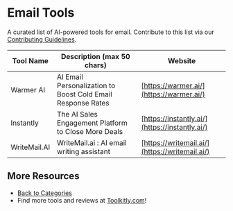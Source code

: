 # Email Tools

A curated list of AI-powered tools for email. Contribute to this list via our [Contributing Guidelines](../CONTRIBUTING.md).

| Tool Name | Description (max 50 chars) | Website |
|-----------|----------------------------|---------|
| Warmer AI | AI Email Personalization to Boost Cold Email Response Rates | [https://warmer.ai/](https://warmer.ai/) |
| Instantly | The AI Sales Engagement Platform to Close More Deals | [https://instantly.ai/](https://instantly.ai/) |
| WriteMail.AI | WriteMail.ai : AI email writing assistant | [https://writemail.ai/](https://writemail.ai/) |

## More Resources
- [Back to Categories](https://github.com/ToolkitlyAI/awesome-ai-tools/blob/master/README.md)
- Find more tools and reviews at [Toolkitly.com](https://toolkitly.com)!
